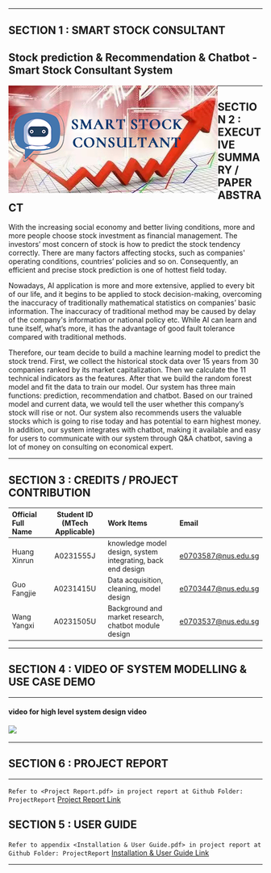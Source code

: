 ##
---

## SECTION 1 : SMART STOCK CONSULTANT
## Stock prediction & Recommendation & Chatbot - Smart Stock Consultant System

<img src="SystemCode/SMART STOCK2.png"
     style="float: left; margin-right: 0px;" />

---

## SECTION 2 : EXECUTIVE SUMMARY / PAPER ABSTRACT
With the increasing social economy and better living conditions, more and more people choose stock investment as financial management. The investors’ most concern of stock is how to predict the stock tendency correctly. There are many factors affecting stocks, such as companies' operating conditions, countries’ policies and so on. Consequently, an efficient and precise stock prediction is one of hottest field today.

Nowadays, AI application is more and more extensive, applied to every bit of our life, and it begins to be applied to stock decision-making, overcoming the inaccuracy of traditionally mathematical statistics on companies’ basic information. The inaccuracy of traditional method may be caused by delay of the company's information or national policy etc. While AI can learn and tune itself, what’s more, it has the advantage of good fault tolerance compared with traditional methods.

Therefore, our team decide to build a machine learning model to predict the stock trend. First, we collect the historical stock data over 15 years from 30 companies ranked by its market capitalization. Then we calculate the 11 technical indicators as the features. After that we build the random forest model and fit the data to train our model. Our system has three main functions: prediction, recommendation and chatbot. Based on our trained model and current data, we would tell the user whether this company’s stock will rise or not. Our system also recommends users the valuable stocks which is going to rise today and has potential to earn highest money. In addition, our system integrates with chatbot, making it available and easy for users to communicate with our system through Q&A chatbot, saving a lot of money on consulting on economical expert.


---

## SECTION 3 : CREDITS / PROJECT CONTRIBUTION

| Official Full Name  | Student ID (MTech Applicable)  | Work Items | Email |
| :------------ |:---------------:| :-----| :-----|
| Huang Xinrun | A0231555J | knowledge model design, system integrating, back end design | e0703587@nus.edu.sg |
| Guo Fangjie | A0231415U | Data acquisition, cleaning, model design| e0703447@nus.edu.sg |
| Wang Yangxi | A0231505U | Background and market research, chatbot module design  | e0703537@nus.edu.sg |

---

## SECTION 4 : VIDEO OF SYSTEM MODELLING & USE CASE DEMO
---
#### video for high level system design video


[![](https://res.cloudinary.com/marcomontalbano/image/upload/v1635726765/video_to_markdown/images/youtube--2LVCiU9Jfuk-c05b58ac6eb4c4700831b2b3070cd403.jpg)](https://youtu.be/2LVCiU9Jfuk "")

---
## SECTION 6 : PROJECT REPORT
---

`Refer to <Project Report.pdf> in project report at Github Folder: ProjectReport` [Project Report Link]()


## SECTION 5 : USER GUIDE

`Refer to appendix <Installation & User Guide.pdf> in project report at Github Folder: ProjectReport`  [Installation & User Guide Link](https://github.com/xinrunhuang/IRS-PM-2021-01-16-IS09PT-GRP-Smart-Stock-Consultant/blob/main/ProjectReport/Installation%20%26%20User%20Guide.pdf)


---

